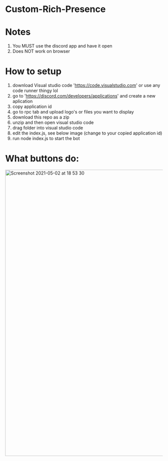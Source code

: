 # Custom-Rich-Presence

# Notes
1. You MUST use the discord app and have it open
2. Does NOT work on browser

# How to setup
1. download Visual studio code 'https://code.visualstudio.com' or use any code runner thingy lol
2. go to 'https://discord.com/developers/applications' and create a new aplication
3. copy application id
4. go to rpc tab and upload logo's or files you want to display
5. download this repo as a zip
6. unzip and then open visual studio code
7. drag folder into visual studio code
8. edit the index.js, see below image (change <client id> to your copied application id)
9. run node index.js to start the bot

# What buttons do:
<img width="916" alt="Screenshot 2021-05-02 at 18 53 30" src="https://user-images.githubusercontent.com/82450397/116822656-d8b30180-ab77-11eb-89d5-82a3678202d7.png">
